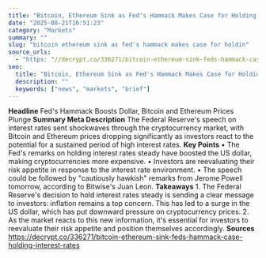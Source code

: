```yaml
---
title: "Bitcoin, Ethereum Sink as Fed's Hammack Makes Case for Holding Interest Rates Steady"
date: "2025-08-21T16:51:23"
category: "Markets"
summary: ""
slug: "bitcoin ethereum sink as fed's hammack makes case for holdin"
source_urls: 
  - "https: "//decrypt.co/336271/bitcoin-ethereum-sink-feds-hammack-case-holding-interest-rates""
seo: 
  title: "Bitcoin, Ethereum Sink as Fed's Hammack Makes Case for Holding Interest Rates Steady | Hash n Hedge"
  description: ""
  keywords: ["news", "markets", "brief"]
---
```

**Headline** Fed's Hammack Boosts Dollar, Bitcoin and Ethereum Prices Plunge  **Summary Meta Description** The Federal Reserve's speech on interest rates sent shockwaves through the cryptocurrency market, with Bitcoin and Ethereum prices dropping significantly as investors react to the potential for a sustained period of high interest rates.  **Key Points**  • The Fed's remarks on holding interest rates steady have boosted the US dollar, making cryptocurrencies more expensive. • Investors are reevaluating their risk appetite in response to the interest rate environment. • The speech could be followed by "cautiously hawkish" remarks from Jerome Powell tomorrow, according to Bitwise's Juan Leon.  **Takeaways**  1. The Federal Reserve's decision to hold interest rates steady is sending a clear message to investors: inflation remains a top concern. This has led to a surge in the US dollar, which has put downward pressure on cryptocurrency prices. 2. As the market reacts to this new information, it's essential for investors to reevaluate their risk appetite and position themselves accordingly.  **Sources** https://decrypt.co/336271/bitcoin-ethereum-sink-feds-hammack-case-holding-interest-rates 
